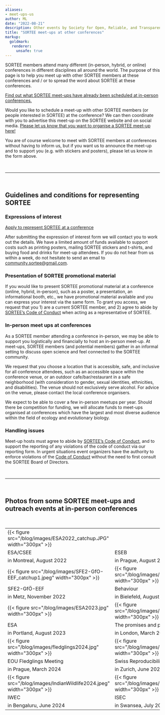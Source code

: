 ```yaml
---
aliases:
- meet-ups-us
author: ML
date: "2022-08-21"
description: Other events by Society for Open, Reliable, and Transparent Ecology and Evolutionary biology (SORTEE)
title: "SORTEE meet-ups at other conferences"
markup:
  goldmark:
   renderer:
     unsafe: true
---
```


SORTEE members attend many different (in-person, hybrid, or online) conferences in different disciplines all around the world. The purpose of this page is to help you meet up with other SORTEE members at these conferences and / or to spread the word about SORTEE at these conferences.    

[Find out what SORTEE meet-ups have already been scheduled at in-person conferences.](https://docs.google.com/spreadsheets/d/1QfzSdTNzRR-gbILW2BNqrQTpWIjduR-7Jtw2lataGbk/edit?usp=sharing)     

Would you like to schedule a meet-up with other SORTEE members (or people interested in SORTEE) at the conference? We can then coordinate with you to advertise this meet-up on the SORTEE website and on social media. [Please let us know that you want to organise a SORTEE meet-up here!](https://forms.gle/rEXRYNoCXWBDFiLPA)   

You are of course welcome to meet with SORTEE members at conferences without having to inform us, but if you want us to announce the meet-up and to support you (e.g. with stickers and posters), please let us know in the form above.   

&nbsp;

---

&nbsp;

## Guidelines and conditions for representing SORTEE    

### Expressions of interest
[Apply to represent SORTEE at a conference](https://forms.gle/rEXRYNoCXWBDFiLPA)

After submitting the expression of interest form we will contact you to work out the details.  We have a limited amount of funds available to support costs such as printing posters, mailing SORTEE stickers and t-shirts, and buying food and drinks for meet-up attendees.
If you do not hear from us within a week, do not hesitate to send an email to [community.sortee@gmail.com](mailto:community.sortee@gmail.com).

### Presentation of SORTEE promotional material
If you would like to present SORTEE promotional material at a conference (online, hybrid, in-person), such as a poster, a presentation, an informational booth, etc., we have promotional material available and you can express your interest via the same form. 
To grant you access, we request that you 1) are a current SORTEE member, and 2) agree to abide by [SORTEE’s Code of Conduct](https://www.sortee.org/codeofconduct/) when acting as a representative of SORTEE.

### In-person meet ups at conferences
As a SORTEE member attending a conference in-person, we may be able to support you logistically and financially to host an in-person meet-up. At meet-ups, SORTEE members (and potential members) gather in an informal setting to discuss open science and feel connected to the SORTEE community.

We request that you choose a location that is accessible, safe, and inclusive for all conference attendees, such as an accessible space within the conference venue, or an outdoor cafe/bar/restaurant in a safe neighborhood (with consideration to gender, sexual identities, ethnicities, and disabilities). The venue should not exclusively serve alcohol. For advice on the venue, please contact the local conference organisers.

We expect to be able to cover a few in-person meetups per year. Should there be competition for funding, we will allocate funds to meet-ups organised at conferences which have the largest and most diverse audience within the field of ecology and evolutionary biology.

### Handling issues
Meet-up hosts must agree to abide by [SORTEE’s Code of Conduct](https://www.sortee.org/codeofconduct/), and to support the reporting of any violations of the code of conduct via our reporting form. In urgent situations event organizers have the authority to enforce violations of the [Code of Conduct](https://www.sortee.org/codeofconduct/) without the need to first consult the SORTEE Board of Directors.

&nbsp;  

---

&nbsp;

## Photos from some SORTEE meet-ups and outreach events at in-person conferences 

&nbsp;

|  |  |
|---|---|
| {{< figure src="/blog/images/ESA2022_catchup.JPG"  width="300px" >}} || {{< figure src="/blog/images/ESEB2022_catchup.JPG" width="300px" >}} |
| ESA/CSEE | ESEB |
| in Montreal, August 2022 | in Prague, August 2022 || 
| {{< figure src="/blog/images/SFE2-GfO-EEF_catchup1.jpeg"  width="300px" >}} | {{< figure src="/blog/images/Behaviour_Bielefeld.jpg"  width="300px" >}} |
| SFE2-GfÖ-EEF | Behaviour |
| in Metz, November 2022 | in Bielefeld, August 2023 |
| {{< figure src="/blog/images/ESA2023.jpg" width="300px" >}} | {{< figure src="/blog/images/london2024.png" width="300px" >}} |
| ESA | The promises and pitfalls of preregistration |
| in Portland, August 2023 | in London, March 2024 |
| {{< figure src="/blog/images/fledglings2024.jpg" width="300px" >}} | {{< figure src="/blog/images/SwissReproConf2024.jpg" width="300px" >}} |
| EOU Fledglings Meeting | Swiss Reproducibility Conference |
| in Prague, March 2024 | in Zurich, June 2024 |
| {{< figure src="/blog/images/IndianWildlife2024.jpeg" width="300px" >}} | {{< figure src="/blog/images/ISEC2024.JPEG" width="300px" >}} |
| IWEC | ISEC |
| in Bengaluru, June 2024| in Swansea, July 2024 |


